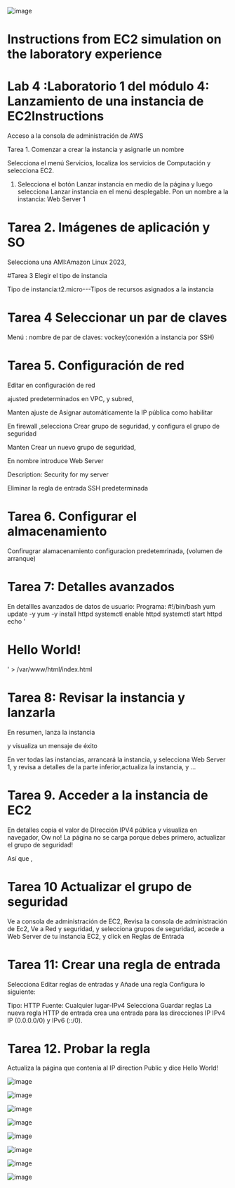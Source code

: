 ![image](https://github.com/Fx2048/COMU_REDES/assets/131219987/b5faff18-7042-4bde-a6db-e6cd1aa5d8e5)

# Instructions from EC2 simulation on the laboratory experience



# Lab 4 :Laboratorio 1 del módulo 4: Lanzamiento de una instancia de EC2Instructions
 Acceso a la consola de administración de AWS

Tarea 1. Comenzar a crear la instancia y asignarle un nombre

Selecciona el menú Servicios, localiza los servicios de Computación y selecciona EC2.

 

1. Selecciona el botón Lanzar instancia en medio de la página y luego selecciona Lanzar instancia en el menú desplegable.
Pon un nombre a la instancia: Web Server 1

# Tarea 2. Imágenes de aplicación y SO

Selecciona una AMI:Amazon Linux 2023,

#Tarea 3 Elegir el tipo de instancia

Tipo de instancia:t2.micro---Tipos de recursos asignados a la instancia

# Tarea 4 Seleccionar un par de claves

Menú : nombre de par de claves: vockey(conexión  a instancia por SSH)

# Tarea 5. Configuración de red


Editar en configuración de red

ajusted predeterminados en VPC, y subred, 

Manten ajuste de Asignar automáticamente la IP pública como habilitar

En firewall ,selecciona Crear grupo de seguridad,  y configura el grupo de seguridad

Manten Crear un nuevo grupo de seguridad, 

En nombre introduce Web Server

Description: Security for my server

Eliminar la regla de entrada SSH predeterminada

# Tarea 6. Configurar el almacenamiento

Confirugrar alamacenamiento configuracion predetemrinada, (volumen de arranque)

# Tarea 7: Detalles avanzados
En detallles avanzados de datos de usuario: Programa:
#!/bin/bash
yum update -y
yum -y install httpd
systemctl enable httpd
systemctl start httpd
echo '<html><h1>Hello World!</h1></html>' > /var/www/html/index.html

# Tarea 8: Revisar la instancia y lanzarla

En resumen, lanza la instancia

y visualiza un mensaje de éxito
 
En ver todas las instancias, arrancará la instancia, y selecciona Web Server 1, y revisa a detalles de la parte inferior,actualiza la instancia, y ...

# Tarea 9. Acceder a la instancia de EC2
En detalles copia el valor de DIrección IPV4 pública y visualiza en navegador, Ow no! La página no se carga porque debes primero, actualizar el grupo de seguridad!

Así que , 

# Tarea 10 Actualizar el grupo de seguridad
Ve a consola de administración de EC2, 
Revisa la consola de administración de Ec2, 
Ve a Red y seguridad, y selecciona grupos de seguridad, accede a  Web Server de tu instancia EC2,  y click en Reglas de Entrada

# Tarea 11: Crear una regla de entrada

Selecciona Editar reglas de entradas  y Añade una regla 
Configura lo siguiente:

Tipo: HTTP
Fuente: Cualquier lugar-IPv4
Selecciona Guardar reglas
La nueva regla HTTP de entrada crea una entrada para las direcciones IP IPv4 IP (0.0.0.0/0) y IPv6 (::/0).

 # Tarea 12. Probar la regla
Actualiza la página que contenía al IP direction Public
y dice Hello World!



![image](https://github.com/Fx2048/COMU_REDES/assets/131219987/5aebe8df-c23d-4562-9b16-fc44c268bcdd)

![image](https://github.com/Fx2048/COMU_REDES/assets/131219987/9bc4ff76-aec6-4d4e-b817-91fe94befe9a)

![image](https://github.com/Fx2048/COMU_REDES/assets/131219987/f07b5f1d-fb91-4363-badb-50ce4e962bc5)

![image](https://github.com/Fx2048/COMU_REDES/assets/131219987/4e29ab09-7e50-4d74-b7b4-dbe29b0a4d73)

![image](https://github.com/Fx2048/COMU_REDES/assets/131219987/27a8d043-408d-40c1-b853-87a79473d903)

![image](https://github.com/Fx2048/COMU_REDES/assets/131219987/33111535-1146-481b-9738-01e1d9d6c677)


![image](https://github.com/Fx2048/COMU_REDES/assets/131219987/f6cad6d0-1112-4618-bf5b-3b0f23900da0)

![image](https://github.com/Fx2048/COMU_REDES/assets/131219987/a915c000-b486-4c29-bb45-635d71a63b73)
